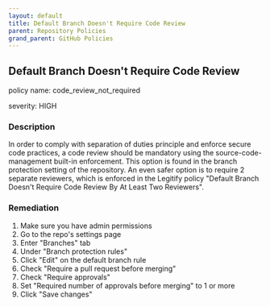 ```yaml
---
layout: default
title: Default Branch Doesn't Require Code Review
parent: Repository Policies
grand_parent: GitHub Policies
---
```



## Default Branch Doesn't Require Code Review
policy name: code_review_not_required

severity: HIGH

### Description
In order to comply with separation of duties principle and enforce secure code practices, a code review should be mandatory using the source-code-management built-in enforcement. This option is found in the branch protection setting of the repository. An even safer option is to require 2 separate reviewers, which is enforced in the Legitify policy "Default Branch Doesn't Require Code Review By At Least Two Reviewers".


### Remediation
1. Make sure you have admin permissions
2. Go to the repo's settings page
3. Enter "Branches" tab
4. Under "Branch protection rules"
5. Click "Edit" on the default branch rule
6. Check "Require a pull request before merging"
7. Check "Require approvals"
8. Set "Required number of approvals before merging" to 1 or more
9. Click "Save changes"




